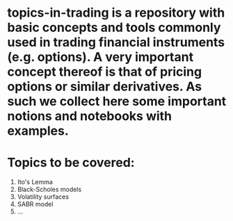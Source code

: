 # topics-in-trading is a repository with basic concepts and tools commonly used in trading financial instruments (e.g. options). A very important concept thereof is that of pricing options or similar derivatives. As such we collect here some important notions and notebooks with examples. 

# Topics to be covered:
1. Ito's Lemma
2. Black-Scholes models
3. Volatility surfaces
4. SABR model
5. ...
